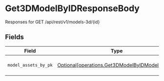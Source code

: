 # Get3DModelByIDResponseBody

Responses for GET /api/rest/v1/models-3d/{id}


## Fields

| Field                                                                                                  | Type                                                                                                   | Required                                                                                               | Description                                                                                            |
| ------------------------------------------------------------------------------------------------------ | ------------------------------------------------------------------------------------------------------ | ------------------------------------------------------------------------------------------------------ | ------------------------------------------------------------------------------------------------------ |
| `model_assets_by_pk`                                                                                   | [Optional[operations.Get3DModelByIDModelAssets]](../../models/operations/get3dmodelbyidmodelassets.md) | :heavy_minus_sign:                                                                                     | columns and relationships of "model_assets"                                                            |